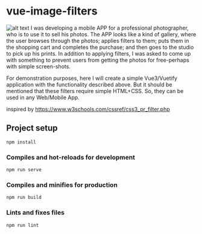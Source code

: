 # vue-image-filters
![alt text](http://url/to/img.png)
I was developing a mobile APP for a professional photographer, who is to use it to sell his photos. The APP looks like a kind of gallery, where the user browses through the photos; applies filters to them; puts them in the shopping cart and completes the purchase; and then goes to the studio to pick up his prints.
In addition to applying filters, I was asked to come up with something to prevent users from getting the photos for free-perhaps with simple screen-shots.

For demonstration purposes, here I will create a simple Vue3/Vuetify application with the functionality described above.
But it should be mentioned that these filters require simple HTML+CSS. So, they can be used in any Web/Mobile App.

inspired by https://www.w3schools.com/cssref/css3_pr_filter.php

## Project setup
```
npm install
```

### Compiles and hot-reloads for development
```
npm run serve
```

### Compiles and minifies for production
```
npm run build
```

### Lints and fixes files
```
npm run lint
```
